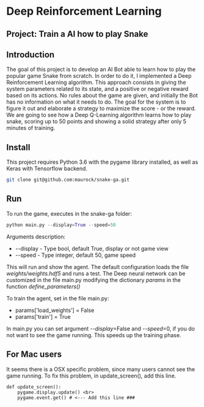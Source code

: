 # Deep Reinforcement Learning
## Project: Train a AI how to play Snake

## Introduction
The goal of this project is to develop an AI Bot able to learn how to play the popular game Snake from scratch. In order to do it, I implemented a Deep Reinforcement Learning algorithm. This approach consists in giving the system parameters related to its state, and a positive or negative reward based on its actions. No rules about the game are given, and initially the Bot has no information on what it needs to do. The goal for the system is to figure it out and elaborate a strategy to maximize the score - or the reward.
We are going to see how a Deep Q-Learning algorithm learns how to play snake, scoring up to 50 points and showing a solid strategy after only 5 minutes of training.

## Install
This project requires Python 3.6 with the pygame library installed, as well as Keras with Tensorflow backend.
```bash
git clone git@github.com:maurock/snake-ga.git
```

## Run
To run the game, executes in the snake-ga folder:

```python
python main.py --display=True --speed=50
```
Arguments description:

- --display - Type bool, default True, display or not game view
- --speed - Type integer, default 50, game speed

This will run and show the agent. The default configuration loads the file *weights/weights.hdf5* and runs a test.
The Deep neural network can be customized in the file main.py modifying the dictionary *params* in the function *define_parameters()*

To train the agent, set in the file main.py:
- params['load_weights'] = False
- params['train'] = True

In main.py you can set argument *--display*=False and *--speed*=0, if you do not want to see the game running. This speeds up the training phase.

## For Mac users
It seems there is a OSX specific problem, since many users cannot see the game running.
To fix this problem, in update_screen(), add this line.

```                              
def update_screen():
    pygame.display.update() <br>
    pygame.event.get() # <--- Add this line ###
```